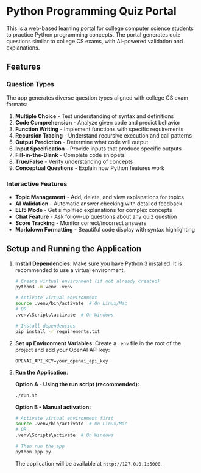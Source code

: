 # Python Programming Quiz Portal

This is a web-based learning portal for college computer science students to practice Python programming concepts. The portal generates quiz questions similar to college CS exams, with AI-powered validation and explanations.

## Features

### Question Types
The app generates diverse question types aligned with college CS exam formats:

1. **Multiple Choice** - Test understanding of syntax and definitions
2. **Code Comprehension** - Analyze given code and predict behavior
3. **Function Writing** - Implement functions with specific requirements
4. **Recursion Tracing** - Understand recursive execution and call patterns
5. **Output Prediction** - Determine what code will output
6. **Input Specification** - Provide inputs that produce specific outputs
7. **Fill-in-the-Blank** - Complete code snippets
8. **True/False** - Verify understanding of concepts
9. **Conceptual Questions** - Explain how Python features work

### Interactive Features
- **Topic Management** - Add, delete, and view explanations for topics
- **AI Validation** - Automatic answer checking with detailed feedback
- **ELI5 Mode** - Get simplified explanations for complex concepts
- **Chat Feature** - Ask follow-up questions about any quiz question
- **Score Tracking** - Monitor correct/incorrect answers
- **Markdown Formatting** - Beautiful code display with syntax highlighting

## Setup and Running the Application

1.  **Install Dependencies**:
    Make sure you have Python 3 installed. It is recommended to use a virtual environment.

    ```bash
    # Create virtual environment (if not already created)
    python3 -m venv .venv
    
    # Activate virtual environment
    source .venv/bin/activate  # On Linux/Mac
    # OR
    .venv\Scripts\activate  # On Windows
    
    # Install dependencies
    pip install -r requirements.txt
    ```

2.  **Set up Environment Variables**:
    Create a `.env` file in the root of the project and add your OpenAI API key:

    ```
    OPENAI_API_KEY=your_openai_api_key
    ```

3.  **Run the Application**:
    
    **Option A - Using the run script (recommended):**
    ```bash
    ./run.sh
    ```
    
    **Option B - Manual activation:**
    ```bash
    # Activate virtual environment first
    source .venv/bin/activate  # On Linux/Mac
    # OR
    .venv\Scripts\activate  # On Windows
    
    # Then run the app
    python app.py
    ```

    The application will be available at `http://127.0.0.1:5000`.
